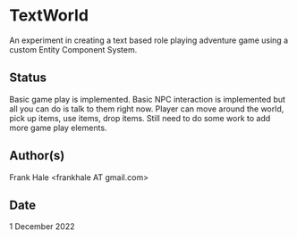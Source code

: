 # TextWorld

An experiment in creating a text based role playing adventure game using a custom Entity 
Component System.

## Status

Basic game play is implemented. Basic NPC interaction is implemented but all you can do is talk 
to them right now. Player can move around the world, pick up items, use items, drop items. Still
need to do some work to add more game play elements.

## Author(s)

Frank Hale &lt;frankhale AT gmail.com&gt;

## Date

1 December 2022
